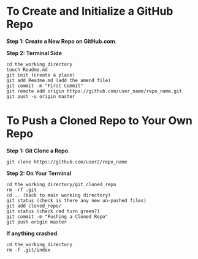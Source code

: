 # To Create and Initialize a GitHub Repo
**Step 1: Create a New Repo on GitHub.com**.  

**Step 2: Terminal Side**

```
cd the_working_directory
touch Readme.md
git init (create a place)
git add Readme.md (add the amend file)
git commit -m "First Commit"
git remote add origin https://github.com/user_name/repo_name.git
git push -u origin master
```

# To Push a Cloned Repo to Your Own Repo
**Step 1: Git Clone a Repo**.   
```
git clone https://github.com/user2/repo_name
```
**Step 2: On Your Terminal**
```
cd the_working_directory/git_cloned_repo
rm -rf .git
cd .. (back to main working directory)
git status (check is there any new un-pushed files)
git add cloned_repo/
git status (check red turn green?)
git commit -m "Pushing a Cloned Repo"
git push origin master
```

**If anything crashed**.  
```
cd the_working_directory
rm -f .git/index
```
